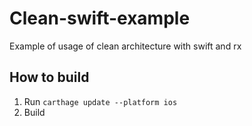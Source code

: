 # Clean-swift-example
Example of usage of clean architecture with swift and rx

## How to build
1. Run `carthage update --platform ios`
2. Build
